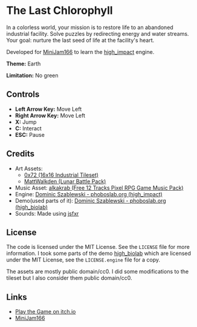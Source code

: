 # The Last Chlorophyll

In a colorless world, your mission is to restore life to an abandoned industrial facility. Solve puzzles by redirecting energy and water streams. Your goal: nurture the last seed of life at the facility's heart.

Developed for [MiniJam166][minijam166] to learn the [high_impact] engine.

**Theme:** Earth

**Limitation:** No green

## Controls

- **Left Arrow Key:** Move Left
- **Right Arrow Key:** Move Left
- **X:** Jump
- **C:** Interact
- **ESC:** Pause

## Credits

- Art Assets:
  - [0x72 (16x16 Industrial Tileset)][tileset]
  - [MattWalkden (Lunar Battle Pack)][lunar_battle]
- Music Asset: [alkakrab (Free 12 Tracks Pixel RPG Game Music Pack)][music]
- Engine: [Dominic Szablewski - phoboslab.org (high_impact)][high_impact]
- Demo(used parts of it): [Dominic Szablewski - phoboslab.org (high_biolab)][high_biolab]
- Sounds: Made using [jsfxr]

## License

The code is licensed under the MIT License. See the `LICENSE` file for more information.
I took some parts of the demo [high_biolab] which are licensed under the MIT License, see the `LICENSE.engine` file for a copy.

The assets are mostly public domain/cc0. I did some modifications to the tileset but I also consider them public domain/cc0.

## Links

- [Play the Game on itch.io](https://okabintaro.itch.io/tlc)
- [MiniJam166][minijam166]

[lunar_battle]: https://mattwalkden.itch.io/lunar-battle-pack
[minijam166]: https://minijamofficial.com/editions/166
[high_impact]: https://github.com/phoboslab/high_impact
[high_biolab]: https://github.com/phoboslab/high_biolab
[tileset]: https://0x72.itch.io/16x16-industrial-tileset
[music]: https://alkakrab.itch.io/free-12-tracks-pixel-rpg-game-music-pack
[jsfxr]: https://chr15m.itch.io/jsfxr

